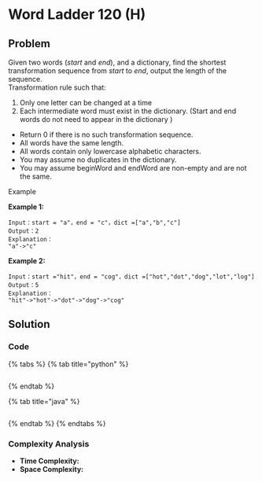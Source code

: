 # Word Ladder 120 \(H\)

## Problem

Given two words \(_start_ and _end_\), and a dictionary, find the shortest transformation sequence from _start_ to _end_, output the length of the sequence.  
Transformation rule such that:

1. Only one letter can be changed at a time
2. Each intermediate word must exist in the dictionary. \(Start and end words do not need to appear in the dictionary \)

* Return 0 if there is no such transformation sequence.
* All words have the same length.
* All words contain only lowercase alphabetic characters.
* You may assume no duplicates in the dictionary.
* You may assume beginWord and endWord are non-empty and are not the same.

Example

**Example 1:**

```text
Input：start = "a"，end = "c"，dict =["a","b","c"]
Output：2
Explanation：
"a"->"c"
```

**Example 2:**

```text
Input：start ="hit"，end = "cog"，dict =["hot","dot","dog","lot","log"]
Output：5
Explanation：
"hit"->"hot"->"dot"->"dog"->"cog"
```

## Solution

### Code

{% tabs %}
{% tab title="python" %}
```python

```
{% endtab %}

{% tab title="java" %}
```

```
{% endtab %}
{% endtabs %}

### Complexity Analysis

* **Time Complexity:**
* **Space Complexity:**

